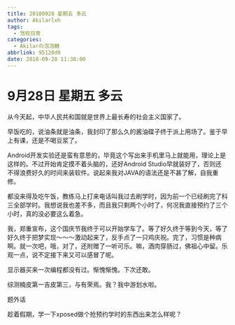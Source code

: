 ```yaml
---
title: 20180928 星期五 多云
author: Akilarlxh
tags:
  - 驾校日常
categories:
  - Akilarの泡泡糖
abbrlink: 95120d9
date: 2018-09-28 11:38:00
---
```

# 9月28日 星期五 多云

从今天起，中华人民共和国就是世界上最长寿的社会主义国家了。

早饭吃的，说油条就是油条，我封印了那么久的酱油碟子终于派上用场了。鉴于早上有课，还是不喝豆浆了。

Android开发实验还是蛮有意思的，毕竟这个写出来手机里马上就能用，理论上是这样的。不过开始肯定摸不着头脑的，还好Android Studio早就装好了，否则还不得浪费好久的时间来装软件。说起来我对JAVA的语法还是不甚了解，自我重修。

都没来得及吃午饭，教练马上打来电话叫我过去刷学时，因为前一个已经刷完了科三全部学时。我想说我也差不多，而且我只剩两个小时了，何况我直接预约了三个小时，真的没必要这么着急。

我，郑重宣布，这个国庆节我终于可以开始学车了。等了好久终于等到今天，等了好久终于把梦实现～～～激动起来了，反手点了一只鸡庆祝。完了，习惯是种病啊。就一次吧，哦，对了，还附赠了一听可乐。嘛，酒肉穿肠过，佛祖心中留。乐观一点，说不定接下来又可以感冒了呢。

显示器买来一次编程都没有过。惭愧惭愧。下次还敢。

综测楠皮第一吉皮第三，与有荣焉。我？我中游划水啦。

题外话

趁着假期，学一下xposed做个抢预约学时的东西出来怎么样呢？

